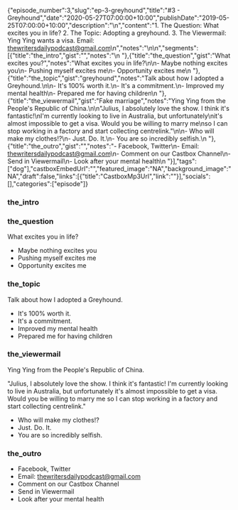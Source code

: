{"episode_number":3,"slug":"ep-3-greyhound","title":"#3 - Greyhound","date":"2020-05-27T07:00:00+10:00","publishDate":"2019-05-25T07:00:00+10:00","description":"\n","content":"1. The Question: What excites you in life? 2. The Topic: Adopting a greyhound. 3. The Viewermail: Ying Ying wants a visa. Email: thewritersdailypodcast@gmail.com\n","notes":"\n\n","segments":[{"title":"the_intro","gist":"","notes":"\n      "},{"title":"the_question","gist":"What excites you?","notes":"What excites you in life?\n\n- Maybe nothing excites you\n- Pushing myself excites me\n- Opportunity excites me\n      "},{"title":"the_topic","gist":"greyhound","notes":"Talk about how I adopted a Greyhound.\n\n- It's 100% worth it.\n- It's a commitment.\n- Improved my mental health\n- Prepared me for having children\n      "},{"title":"the_viewermail","gist":"Fake marriage","notes":"Ying Ying from the People's Republic of China.\n\n\"Julius, I absolutely love the show. I think it's fantastic!\nI'm currently looking to live in Australia, but unfortunately\nit's almost impossible to get a visa. Would you be willing to marry me\nso I can stop working in a factory and start collecting centrelink.\"\n\n- Who will make my clothes!?\n- Just. Do. It.\n- You are so incredibly selfish.\n      "},{"title":"the_outro","gist":"","notes":"- Facebook, Twitter\n- Email: thewritersdailypodcast@gmail.com\n- Comment on our Castbox Channel\n- Send in Viewermail\n- Look after your mental health\n      "}],"tags":["dog"],"castboxEmbedUrl":"","featured_image":"NA","background_image":"NA","draft":false,"links":[{"title":"CastboxMp3Url","link":""}],"socials":[],"categories":["episode"]}

### the_intro


      
### the_question

What excites you in life?

- Maybe nothing excites you
- Pushing myself excites me
- Opportunity excites me
      
### the_topic

Talk about how I adopted a Greyhound.

- It's 100% worth it.
- It's a commitment.
- Improved my mental health
- Prepared me for having children
      
### the_viewermail

Ying Ying from the People's Republic of China.

"Julius, I absolutely love the show. I think it's fantastic!
I'm currently looking to live in Australia, but unfortunately
it's almost impossible to get a visa. Would you be willing to marry me
so I can stop working in a factory and start collecting centrelink."

- Who will make my clothes!?
- Just. Do. It.
- You are so incredibly selfish.
      
### the_outro

- Facebook, Twitter
- Email: thewritersdailypodcast@gmail.com
- Comment on our Castbox Channel
- Send in Viewermail
- Look after your mental health
      
